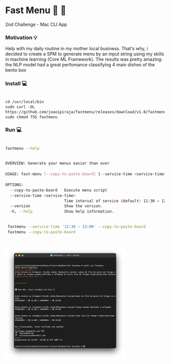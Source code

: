 # Fast Menu 🍛 🤖
 2nd Challenge - Mac CLI App
 
 ### Motivation 💡
 
 Help with my daily routine in my mother local business. That's why, i decided to create a SPM to generate menu by an input string using my skills in  machine learning (Core ML Framework). The results was pretty amazing: the NLP model had a great perfomance classifying 4 main dishes of the bento box
 
 ### Install 💻
 ```console
 
 cd /usr/local/bin
 sudo curl -OL https://github.com/joaoipiraja/fastmenu/releases/download/v1.0/fastmenu
 sudo chmod 755 fastmenu
 
  ```
 ### Run 💻
 
```bash

fastmenu --help

```

```bash
 
OVERVIEW: Generate your menus easier than ever

USAGE: fast-menu [--copy-to-paste-board] [--service-time <service-time>]

OPTIONS:
  --copy-to-paste-board   Execute menu script
  --service-time <service-time>
                          Time interval of service (default: 11:30 ~ 12:30)
  --version               Show the version.
  -h, --help              Show help information.
 
```

```bash
 fastmenu --service-time '12:30 ~ 13:00' --copy-to-paste-board
 fastmenu --copy-to-paste-board
 
```
###

[<img src="/Screenshots/1.png" width="75%"/>](1.png)
